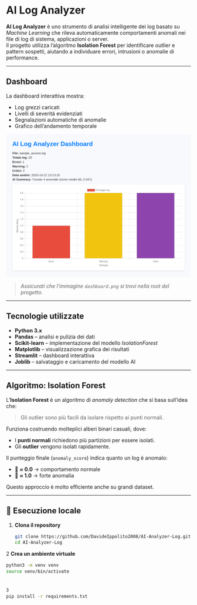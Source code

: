 # AI Log Analyzer

**AI Log Analyzer** è uno strumento di analisi intelligente dei log basato su *Machine Learning* che rileva automaticamente comportamenti anomali nei file di log di sistema, applicazioni o server.  
Il progetto utilizza l’algoritmo **Isolation Forest** per identificare outlier e pattern sospetti, aiutando a individuare errori, intrusioni o anomalie di performance.

---

##  Dashboard

La dashboard interattiva mostra:
- Log grezzi caricati
- Livelli di severità evidenziati
- Segnalazioni automatiche di anomalie
- Grafico dell’andamento temporale

![Dashboard Preview](./dashboard.png)
> *Assicurati che l'immagine `dashboard.png` si trovi nella root del progetto.*

---

##  Tecnologie utilizzate

- **Python 3.x**
- **Pandas** – analisi e pulizia dei dati
- **Scikit-learn** – implementazione del modello *IsolationForest*
- **Matplotlib** – visualizzazione grafica dei risultati
- **Streamlit** – dashboard interattiva
- **Joblib** – salvataggio e caricamento del modello AI

---

## Algoritmo: Isolation Forest

L’**Isolation Forest** è un algoritmo di *anomaly detection* che si basa sull’idea che:
> Gli outlier sono più facili da isolare rispetto ai punti normali.

Funziona costruendo molteplici alberi binari casuali, dove:
- I **punti normali** richiedono più partizioni per essere isolati.
- Gli **outlier** vengono isolati rapidamente.

Il punteggio finale (`anomaly_score`) indica quanto un log è anomalo:
- 🔵 **≈ 0.0** → comportamento normale  
- 🔴 **≈ 1.0** → forte anomalia  

Questo approccio è molto efficiente anche su grandi dataset.

---

## 🚀 Esecuzione locale

1. **Clona il repository**
   ```bash
   git clone https://github.com/DavideIppolito2008/AI-Analyzer-Log.git
   cd AI-Analyzer-Log
2 **Crea un ambiente virtuale**
   ```bash
  python3 -m venv venv
  source venv/bin/activate
  

3 
pip install -r requirements.txt


